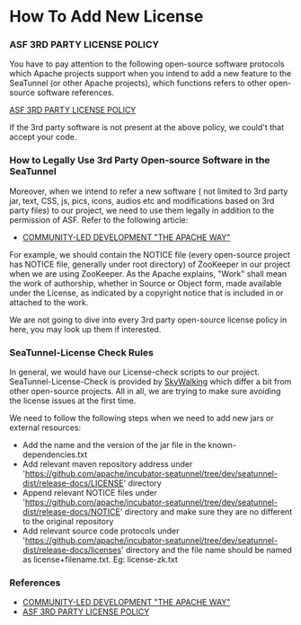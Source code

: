 # How To Add New License

### ASF 3RD PARTY LICENSE POLICY

You have to pay attention to the following open-source software protocols which Apache projects support when you intend to add a new feature to the SeaTunnel (or other Apache projects), which functions refers to other open-source software references.

[ASF 3RD PARTY LICENSE POLICY](https://apache.org/legal/resolved.html)

If the 3rd party software is not present at the above policy, we could't that accept your code.


### How to Legally Use 3rd Party Open-source Software in the SeaTunnel

Moreover, when we intend to refer a new software ( not limited to 3rd party jar, text, CSS, js, pics, icons, audios etc and modifications based on 3rd party files) to our project, we need to use them legally in addition to the permission of ASF. Refer to the following article:

* [COMMUNITY-LED DEVELOPMENT "THE APACHE WAY"](https://apache.org/dev/licensing-howto.html)


For example, we should contain the NOTICE file (every open-source project has NOTICE file, generally under root directory) of ZooKeeper in our project when we are using ZooKeeper. As the Apache explains, "Work" shall mean the work of authorship, whether in Source or Object form, made available under the License, as indicated by a copyright notice that is included in or attached to the work.

We are not going to dive into every 3rd party open-source license policy in here, you may look up them if interested.

### SeaTunnel-License Check Rules

In general, we would have our License-check scripts to our project. SeaTunnel-License-Check is provided by [SkyWalking](https://github.com/apache/skywalking) which differ a bit from other open-source projects. All in all, we are trying to make sure avoiding the license issues at the first time.

We need to follow the following steps when we need to add new jars or external resources:

* Add the name and the version of the jar file in the known-dependencies.txt
* Add relevant maven repository address under 'https://github.com/apache/incubator-seatunnel/tree/dev/seatunnel-dist/release-docs/LICENSE' directory
* Append relevant NOTICE files under 'https://github.com/apache/incubator-seatunnel/tree/dev/seatunnel-dist/release-docs/NOTICE' directory and make sure they are no different to the original repository
* Add relevant source code protocols under 'https://github.com/apache/incubator-seatunnel/tree/dev/seatunnel-dist/release-docs/licenses' directory and the file name should be named as license+filename.txt. Eg: license-zk.txt

### References

* [COMMUNITY-LED DEVELOPMENT "THE APACHE WAY"](https://apache.org/dev/licensing-howto.html)
* [ASF 3RD PARTY LICENSE POLICY](https://apache.org/legal/resolved.html)
